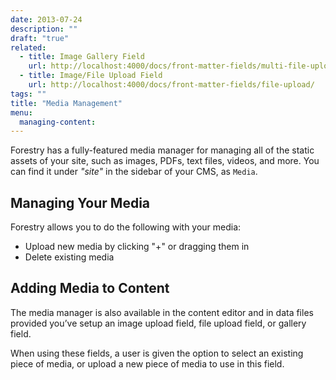 ```yaml
---
date: 2013-07-24
description: ""
draft: "true"
related:
  - title: Image Gallery Field
    url: http://localhost:4000/docs/front-matter-fields/multi-file-upload/
  - title: Image/File Upload Field
    url: http://localhost:4000/docs/front-matter-fields/file-upload/
tags: ""
title: "Media Management"
menu:
  managing-content:
---
```

Forestry has a fully-featured media manager for managing all of the static assets of your site, such as images, PDFs, text files, videos, and more. You can find it under *"site"* in the sidebar of your CMS, as `Media`.

## Managing Your Media
Forestry allows you to do the following with your media:
* Upload new media by clicking "+" or dragging them in
* Delete existing media

## Adding Media to Content
The media manager is also available in the content editor and in data files provided you’ve setup an image upload field, file upload field, or gallery field.

When using these fields, a user is given the option to select an existing piece of media, or upload a new piece of media to use in this field.
